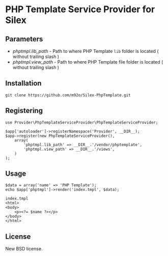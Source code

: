 PHP Template Service Provider for Silex
===========================================

Parameters
----------

* *phptmpl.lib_path* - Path to where PHP Template `lib` folder is located ( without trailing slash )
* *phptmpl.view_path* - Path to where PHP Template file folder is located ( without trailing slash )

Installation
------------ 
    git clone https://github.com/m92o/Silex-PhpTemplate.git

Registering
-----------
	use Provider\PhpTemplateServiceProvider\PhpTemplateServiceProvider;

    $app['autoloader']->registerNamespace('Provider', __DIR__);
	$app->register(new PhpTemplateServiceProvider(),
		array(
			'phptmpl.lib_path' => __DIR__.'/vendor/phptemplate',
			'phptmpl.view_path' => __DIR__.'/views',
		)
	);

Usage
-----
	$data = array('name' => 'PHP Template');
	echo $app['phptmpl']->render('index.tmpl', $data);

	index.tmpl
	<html>
	<body>
		<p><?= $name ?></p>
	</body>
	</html>

License
-------
New BSD license.